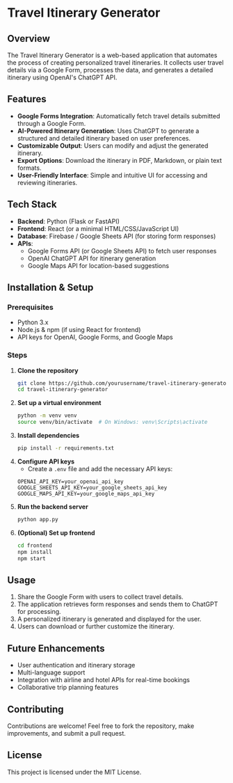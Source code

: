 # Travel Itinerary Generator

## Overview
The Travel Itinerary Generator is a web-based application that automates the process of creating personalized travel itineraries. It collects user travel details via a Google Form, processes the data, and generates a detailed itinerary using OpenAI's ChatGPT API.

## Features
- **Google Forms Integration**: Automatically fetch travel details submitted through a Google Form.
- **AI-Powered Itinerary Generation**: Uses ChatGPT to generate a structured and detailed itinerary based on user preferences.
- **Customizable Output**: Users can modify and adjust the generated itinerary.
- **Export Options**: Download the itinerary in PDF, Markdown, or plain text formats.
- **User-Friendly Interface**: Simple and intuitive UI for accessing and reviewing itineraries.

## Tech Stack
- **Backend**: Python (Flask or FastAPI)
- **Frontend**: React (or a minimal HTML/CSS/JavaScript UI)
- **Database**: Firebase / Google Sheets API (for storing form responses)
- **APIs**:
  - Google Forms API (or Google Sheets API) to fetch user responses
  - OpenAI ChatGPT API for itinerary generation
  - Google Maps API for location-based suggestions

## Installation & Setup
### Prerequisites
- Python 3.x
- Node.js & npm (if using React for frontend)
- API keys for OpenAI, Google Forms, and Google Maps

### Steps
1. **Clone the repository**
   ```sh
   git clone https://github.com/yourusername/travel-itinerary-generator.git
   cd travel-itinerary-generator
   ```
2. **Set up a virtual environment**
   ```sh
   python -m venv venv
   source venv/bin/activate  # On Windows: venv\Scripts\activate
   ```
3. **Install dependencies**
   ```sh
   pip install -r requirements.txt
   ```
4. **Configure API keys**
   - Create a `.env` file and add the necessary API keys:
   ```env
   OPENAI_API_KEY=your_openai_api_key
   GOOGLE_SHEETS_API_KEY=your_google_sheets_api_key
   GOOGLE_MAPS_API_KEY=your_google_maps_api_key
   ```
5. **Run the backend server**
   ```sh
   python app.py
   ```
6. **(Optional) Set up frontend**
   ```sh
   cd frontend
   npm install
   npm start
   ```

## Usage
1. Share the Google Form with users to collect travel details.
2. The application retrieves form responses and sends them to ChatGPT for processing.
3. A personalized itinerary is generated and displayed for the user.
4. Users can download or further customize the itinerary.

## Future Enhancements
- User authentication and itinerary storage
- Multi-language support
- Integration with airline and hotel APIs for real-time bookings
- Collaborative trip planning features

## Contributing
Contributions are welcome! Feel free to fork the repository, make improvements, and submit a pull request.

## License
This project is licensed under the MIT License.

